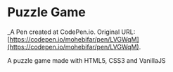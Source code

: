 # Puzzle Game
 _A Pen created at CodePen.io. Original URL: [https://codepen.io/mohebifar/pen/LVGWqM](https://codepen.io/mohebifar/pen/LVGWqM).

 A puzzle game made with HTML5, CSS3 and VanillaJS